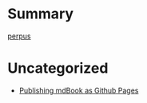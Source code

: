 # Summary

[perpus](README.md)

# Uncategorized
- [Publishing mdBook as Github Pages](uncategorized/mdbook_github_pages.md)